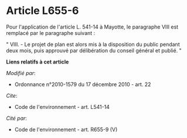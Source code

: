 # Article L655-6

Pour l'application de l'article L. 541-14 à Mayotte, le paragraphe VIII est remplacé par le paragraphe suivant : 

" VIII. - Le projet de plan est alors mis à la disposition du public pendant deux mois, puis approuvé par délibération du
conseil général et publié. "

**Liens relatifs à cet article**

_Modifié par_:

  - Ordonnance n°2010-1579 du 17 décembre 2010 - art. 22

_Cite_:

  - Code de l'environnement - art. L541-14

_Cité par_:

  - Code de l'environnement - art. R655-9 (V)
